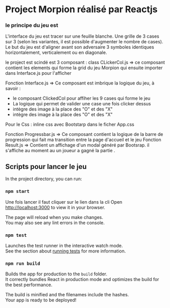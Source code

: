 

<h1>Project Morpion réalisé  par Reactjs </h1>
<h3> le principe du jeu est </h3>
<p>
L'interface du jeu est  tracer sur une feuille blanche. Une grille de 3 cases sur 3 (selon les variantes, il est possible d'augmenter le nombre de cases). Le but du jeu est d'aligner avant son adversaire 3 symboles identiques horizontalement, verticalement ou en diagonale.
</p>
le project est scindé est 3 composant :
class CLickerCol.js =>  ce composant contient les elements qui forme la grid du jeu Morpion  qui ensuite importer dans Interface.js pour l'afficher

Fonction Interface.js => Ce composant est imbrique la logique du jeu, à savoir :
<ul>
<li>le composant ClickedCol pour affiher les 9 cases qui forme le jeu</li>
<li> La logique qui permet de valider une case une fois clicker dessus </li>
<li> intègre des image à la place des "O" et des "X"</li>
<li> intègre des image à la place des "O" et des "X"</li>
</ul>

Pour le Css :
 inline css avec Bootstarp 
 dans le ficher App.css

Fonction Progressbar.js => Ce composant contient la logique de la barre de progression  qui fait ma transition entre la page d'accueil et le jeu
Fonction Result.js => Contient  un affichage d'un modal généré par Bootsrap. il s'affiche au moment au un joueur a gagné la partie .
 
 
 

## Scripts pour lancer le jeu

In the project directory, you can run:

### `npm start`

Une fois lancer il faut cliquer sur le lien dans la cli 
              Open [http://localhost:3000](http://localhost:3000) to view it in your browser.

The page will reload when you make changes.\
You may also see any lint errors in the console.

### `npm test`

Launches the test runner in the interactive watch mode.\
See the section about [running tests](https://facebook.github.io/create-react-app/docs/running-tests) for more information.

### `npm run build`

Builds the app for production to the `build` folder.\
It correctly bundles React in production mode and optimizes the build for the best performance.

The build is minified and the filenames include the hashes.\
Your app is ready to be deployed!





